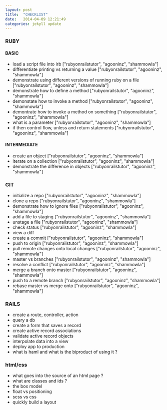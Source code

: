 ```yaml
---
layout: post
title:  "CHECKLIST"
date:   2014-04-09 12:21:49
categories: jekyll update
---
```


### RUBY

#### BASIC
- load a script file into irb ["rubyonrailstutor", "agooninz", "shammowla"]
- differentiate printing vs returning a value ["rubyonrailstutor", "agooninz", "shammowla"]
- demonstrate using different versions of running ruby on a file ["rubyonrailstutor", "agooninz", "shammowla"]
- demonstrate how to define a method ["rubyonrailstutor", "agooninz", "shammowla"]
- demonstate how to invoke a method ["rubyonrailstutor", "agooninz", "shammowla"]
- demontrate how to invoke a method on something ["rubyonrailstutor", "agooninz", "shammowla"]
- what is a parameter ["rubyonrailstutor", "agooninz", "shammowla"]
- if then control flow, unless and return statements ["rubyonrailstutor", "agooninz", "shammowla"]

#### INTERMEDIATE

- create an object ["rubyonrailstutor", "agooninz", "shammowla"]
- iterate on a collection ["rubyonrailstutor", "agooninz", "shammowla"]
- demonstrate the difference in objects ["rubyonrailstutor", "agooninz", "shammowla"]


### GIT

- initialize a repo ["rubyonrailstutor", "agooninz", "shammowla"]
- clone a repo ["rubyonrailstutor", "agooninz", "shammowla"]
- demonstrate how to ignore files ["rubyonrailstutor", "agooninz", "shammowla"]
- add a file to staging ["rubyonrailstutor", "agooninz", "shammowla"]
- unstage a file ["rubyonrailstutor", "agooninz", "shammowla"]
- check status ["rubyonrailstutor", "agooninz", "shammowla"]
- view a diff
- create a commit ["rubyonrailstutor", "agooninz", "shammowla"]
- push to origin ["rubyonrailstutor", "agooninz", "shammowla"]
- pull remote changes onto local changes ["rubyonrailstutor", "agooninz", "shammowla"]
- master vs branches ["rubyonrailstutor", "agooninz", "shammowla"]
- resolve a conflict ["rubyonrailstutor", "agooninz", "shammowla"]
- merge a branch onto master ["rubyonrailstutor", "agooninz", "shammowla"]
- push to a remote branch ["rubyonrailstutor", "agooninz", "shammowla"]
- rebase master vs merge onto ["rubyonrailstutor", "agooninz", "shammowla"]

### RAILS

- create a route, controller, action
- query a db
- create a form that saves a record
- create active record associations
- validate active record objects
- interpolate data into a view 
- deploy app to production 
- what is haml and what is the biproduct of using it ? 

### html/css

- what goes into the source of an html page ?
- what are classes and ids ?
- the box model
- float vs positioning
- scss vs css
- quickly build a layout

